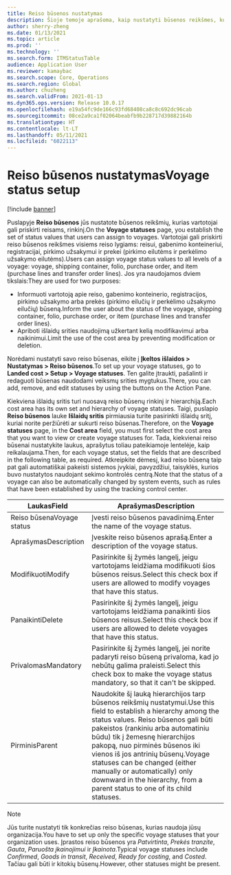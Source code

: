 ```yaml
---
title: Reiso būsenos nustatymas
description: Šioje temoje aprašoma, kaip nustatyti būsenos reikšmes, kurias vartotojai gali priskirti reisams.
author: sherry-zheng
ms.date: 01/13/2021
ms.topic: article
ms.prod: ''
ms.technology: ''
ms.search.form: ITMStatusTable
audience: Application User
ms.reviewer: kamaybac
ms.search.scope: Core, Operations
ms.search.region: Global
ms.author: chuzheng
ms.search.validFrom: 2021-01-13
ms.dyn365.ops.version: Release 10.0.17
ms.openlocfilehash: e19a54fc9de166c93fd68408ca8c8c692dc96cab
ms.sourcegitcommit: 08ce2a9ca1f02064beabfb9b228717d39882164b
ms.translationtype: HT
ms.contentlocale: lt-LT
ms.lasthandoff: 05/11/2021
ms.locfileid: "6022113"
---
```

# <a name="voyage-status-setup"></a><span data-ttu-id="c61cb-103">Reiso būsenos nustatymas</span><span class="sxs-lookup"><span data-stu-id="c61cb-103">Voyage status setup</span></span>

[!include [banner](../../includes/banner.md)]

<span data-ttu-id="c61cb-104">Puslapyje **Reiso būsenos** jūs nustatote būsenos reikšmių, kurias vartotojai gali priskirti reisams, rinkinį.</span><span class="sxs-lookup"><span data-stu-id="c61cb-104">On the **Voyage statuses** page, you establish the set of status values that users can assign to voyages.</span></span> <span data-ttu-id="c61cb-105">Vartotojai gali priskirti reiso būsenos reikšmes visiems reiso lygiams: reisui, gabenimo konteineriui, registracijai, pirkimo užsakymui ir prekei (pirkimo eilutėms ir perkėlimo užsakymo eilutėms).</span><span class="sxs-lookup"><span data-stu-id="c61cb-105">Users can assign voyage status values to all levels of a voyage: voyage, shipping container, folio, purchase order, and item (purchase lines and transfer order lines).</span></span> <span data-ttu-id="c61cb-106">Jos yra naudojamos dviem tikslais:</span><span class="sxs-lookup"><span data-stu-id="c61cb-106">They are used for two purposes:</span></span>

- <span data-ttu-id="c61cb-107">Informuoti vartotoją apie reiso, gabenimo konteinerio, registracijos, pirkimo užsakymo arba prekės (pirkimo eilučių ir perkėlimo užsakymo eilučių) būseną.</span><span class="sxs-lookup"><span data-stu-id="c61cb-107">Inform the user about the status of the voyage, shipping container, folio, purchase order, or item (purchase lines and transfer order lines).</span></span>
- <span data-ttu-id="c61cb-108">Apriboti išlaidų srities naudojimą užkertant kelią modifikavimui arba naikinimui.</span><span class="sxs-lookup"><span data-stu-id="c61cb-108">Limit the use of the cost area by preventing modification or deletion.</span></span>

<span data-ttu-id="c61cb-109">Norėdami nustatyti savo reiso būsenas, eikite į **Įkeltos išlaidos \> Nustatymas \> Reiso būsenos**.</span><span class="sxs-lookup"><span data-stu-id="c61cb-109">To set up your voyage statuses, go to **Landed cost \> Setup \> Voyage statuses**.</span></span> <span data-ttu-id="c61cb-110">Ten galite įtraukti, pašalinti ir redaguoti būsenas naudodami veiksmų srities mygtukus.</span><span class="sxs-lookup"><span data-stu-id="c61cb-110">There, you can add, remove, and edit statuses by using the buttons on the Action Pane.</span></span>

<span data-ttu-id="c61cb-111">Kiekviena išlaidų sritis turi nuosavą reiso būsenų rinkinį ir hierarchiją.</span><span class="sxs-lookup"><span data-stu-id="c61cb-111">Each cost area has its own set and hierarchy of voyage statuses.</span></span> <span data-ttu-id="c61cb-112">Taigi, puslapio **Reiso būsenos** lauke **Išlaidų sritis** pirmiausia turite pasirinkti išlaidų sritį, kuriai norite peržiūrėti ar sukurti reiso būsenas.</span><span class="sxs-lookup"><span data-stu-id="c61cb-112">Therefore, on the **Voyage statuses** page, in the **Cost area** field, you must first select the cost area that you want to view or create voyage statuses for.</span></span> <span data-ttu-id="c61cb-113">Tada, kiekvienai reiso būsenai nustatykite laukus, aprašytus toliau pateikiamoje lentelėje, kaip reikalaujama.</span><span class="sxs-lookup"><span data-stu-id="c61cb-113">Then, for each voyage status, set the fields that are described in the following table, as required.</span></span> <span data-ttu-id="c61cb-114">Atkreipkite dėmesį, kad reiso būseną taip pat gali automatiškai pakeisti sistemos įvykiai, pavyzdžiui, taisyklės, kurios buvo nustatytos naudojant sekimo kontrolės centrą.</span><span class="sxs-lookup"><span data-stu-id="c61cb-114">Note that the status of a voyage can also be automatically changed by system events, such as rules that have been established by using the tracking control center.</span></span>

| <span data-ttu-id="c61cb-115">Laukas</span><span class="sxs-lookup"><span data-stu-id="c61cb-115">Field</span></span> | <span data-ttu-id="c61cb-116">Aprašymas</span><span class="sxs-lookup"><span data-stu-id="c61cb-116">Description</span></span> |
|---|---|
| <span data-ttu-id="c61cb-117">Reiso būsena</span><span class="sxs-lookup"><span data-stu-id="c61cb-117">Voyage status</span></span> | <span data-ttu-id="c61cb-118">Įvesti reiso būsenos pavadinimą.</span><span class="sxs-lookup"><span data-stu-id="c61cb-118">Enter the name of the voyage status.</span></span> |
| <span data-ttu-id="c61cb-119">Aprašymas</span><span class="sxs-lookup"><span data-stu-id="c61cb-119">Description</span></span> | <span data-ttu-id="c61cb-120">Įveskite reiso būsenos aprašą.</span><span class="sxs-lookup"><span data-stu-id="c61cb-120">Enter a description of the voyage status.</span></span> |
| <span data-ttu-id="c61cb-121">Modifikuoti</span><span class="sxs-lookup"><span data-stu-id="c61cb-121">Modify</span></span> | <span data-ttu-id="c61cb-122">Pasirinkite šį žymės langelį, jeigu vartotojams leidžiama modifikuoti šios būsenos reisus.</span><span class="sxs-lookup"><span data-stu-id="c61cb-122">Select this check box if users are allowed to modify voyages that have this status.</span></span> |
| <span data-ttu-id="c61cb-123">Panaikinti</span><span class="sxs-lookup"><span data-stu-id="c61cb-123">Delete</span></span> | <span data-ttu-id="c61cb-124">Pasirinkite šį žymės langelį, jeigu vartotojams leidžiama panaikinti šios būsenos reisus.</span><span class="sxs-lookup"><span data-stu-id="c61cb-124">Select this check box if users are allowed to delete voyages that have this status.</span></span> |
| <span data-ttu-id="c61cb-125">Privalomas</span><span class="sxs-lookup"><span data-stu-id="c61cb-125">Mandatory</span></span> | <span data-ttu-id="c61cb-126">Pasirinkite šį žymės langelį, jei norite padaryti reiso būseną privaloma, kad jo nebūtų galima praleisti.</span><span class="sxs-lookup"><span data-stu-id="c61cb-126">Select this check box to make the voyage status mandatory, so that it can't be skipped.</span></span> |
| <span data-ttu-id="c61cb-127">Pirminis</span><span class="sxs-lookup"><span data-stu-id="c61cb-127">Parent</span></span> | <span data-ttu-id="c61cb-128">Naudokite šį lauką hierarchijos tarp būsenos reikšmių nustatymui.</span><span class="sxs-lookup"><span data-stu-id="c61cb-128">Use this field to establish a hierarchy among the status values.</span></span> <span data-ttu-id="c61cb-129">Reiso būsenos gali būti pakeistos (rankiniu arba automatiniu būdu) tik į žemesnę hierarchijos pakopą, nuo pirminės būsenos iki vienos iš jos antrinių būsenų.</span><span class="sxs-lookup"><span data-stu-id="c61cb-129">Voyage statuses can be changed (either manually or automatically) only downward in the hierarchy, from a parent status to one of its child statuses.</span></span>

> [!NOTE]
> <span data-ttu-id="c61cb-130">Jūs turite nustatyti tik konkrečias reiso būsenas, kurias naudoja jūsų organizacija.</span><span class="sxs-lookup"><span data-stu-id="c61cb-130">You have to set up only the specific voyage statuses that your organization uses.</span></span> <span data-ttu-id="c61cb-131">Įprastos reiso būsenos yra *Patvirtinta*, *Prekės tranzite*, *Gauta*, *Paruošta įkainojimui* ir *Įkainota*.</span><span class="sxs-lookup"><span data-stu-id="c61cb-131">Typical voyage statuses include *Confirmed*, *Goods in transit*, *Received*, *Ready for costing*, and *Costed*.</span></span> <span data-ttu-id="c61cb-132">Tačiau gali būti ir kitokių būsenų.</span><span class="sxs-lookup"><span data-stu-id="c61cb-132">However, other statuses might be present.</span></span>
